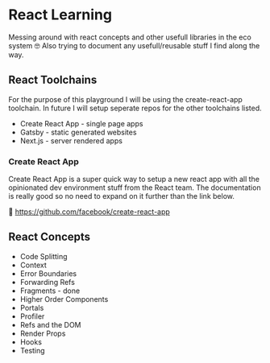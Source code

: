 # React Learning

Messing around with react concepts and other usefull libraries in the eco system 🤓 Also trying to document any usefull/reusable stuff I find along the way.

## React Toolchains

For the purpose of this playground I will be using the create-react-app toolchain. In future I will setup seperate repos for the other toolchains listed.

- Create React App - single page apps
- Gatsby - static generated websites
- Next.js - server rendered apps

### Create React App

Create React App is a super quick way to setup a new react app with all the opinionated dev environment stuff from the React team. The documentation is really good so no need to expand on it further than the link below.

🔗 https://github.com/facebook/create-react-app


## React Concepts

- Code Splitting
- Context
- Error Boundaries
- Forwarding Refs
- Fragments - done
- Higher Order Components
- Portals
- Profiler
- Refs and the DOM
- Render Props
- Hooks
- Testing
